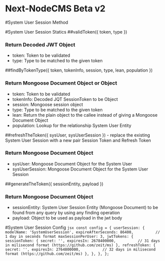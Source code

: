 Next-NodeCMS Beta v2
===================================

#System User Session Method


#System User Session Statics
##validToken({ token, type })
### Return Decoded JWT Object
- token: Token to be validated
- type: Type to be matched to the given token

##findByTokenType({ token, tokenInfo, session, type, lean, population })
### Return Mongoose Document Object or Object
- token: Token to be validated
- tokenInfo: Decoded JQT SessionToken to be Object
- session: Mongoose session object
- type: Type to be matched to the given token
- lean: Return the plain object to the callee instead of giving a Mongoose Document Object
- population: Lookup for the relationship System User Entity

##refreshTheToken({ sysUser, sysUserSession }) - replace the existing System User Session with a new pair Session Token and Refresh Token
### Return Mongoose Document Object
- sysUser: Mongoose Document Object for the System User
- sysUserSession: Mongoose Document Object for the System User Session

##generateTheToken({ sessionEntity, payload })
### Return Mongoose Document Object
- sessionEntity: System User Session Entity (Mongoose Document) to be found from any query by using any finding operation
- payload: Object to be used as payload in the jwt body


#System User Session Config
`jsx
const config = {
	userSession: {
		modelName: 'SystemUserSession',
		expireAfterSeconds: 86400,			// 1 day in seconds format
		maxSessionPerUser: 3,
		jwtTokens: {
			sessionToken: {
				secret: '',
				expiresIn: 2678400000,			// 31 days in milisecond format (https://github.com/zeit/ms)
			},
			refreshToken: {
				secret: '',
				expiresIn: 2764800000,			// 32 days in milisecond format (https://github.com/zeit/ms)
			},
		},
	},
};
`
